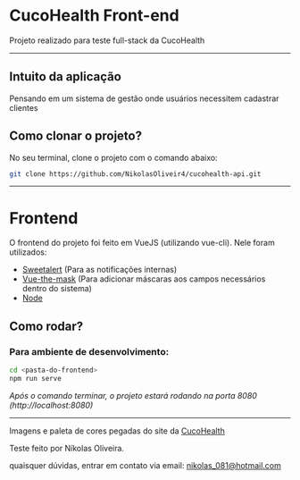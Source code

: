 # CucoHealth Front-end

Projeto realizado para teste full-stack da CucoHealth

---

## Intuito da aplicação

Pensando em um sistema de gestão onde usuários necessitem cadastrar clientes  

## Como clonar o projeto?

No seu terminal, clone o projeto com o comando abaixo:

```bash
git clone https://github.com/NikolasOliveir4/cucohealth-api.git
```
---

# Frontend

O frontend do projeto foi feito em VueJS (utilizando vue-cli).
Nele foram utilizados:

- [Sweetalert](https://sweetalert2.github.io/) (Para as notificações internas)
- [Vue-the-mask](https://www.npmjs.com/package/vue-the-mask) (Para adicionar máscaras aos campos necessários dentro do sistema)
- [Node](https://nodejs.org/en/download/)

## Como rodar?

### Para ambiente de desenvolvimento:

```bash
cd <pasta-do-frontend>
npm run serve
```

_Após o comando terminar, o projeto estará rodando na porta 8080 (http://localhost:8080)_

---

Imagens e paleta de cores pegadas do site da [CucoHealth](https://cucohealth.com/)

Teste feito por Níkolas Oliveira.

quaisquer dúvidas, entrar em contato via email: nikolas_081@hotmail.com
